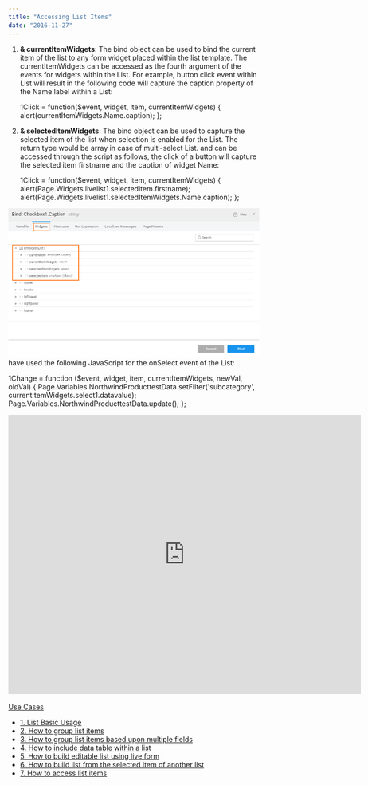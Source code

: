 ```yaml
---
title: "Accessing List Items"
date: "2016-11-27"
---
```


1. **& currentItemWidgets**: The bind object can be used to bind the current item of the list to any form widget placed within the list template. The currentItemWidgets can be accessed as the fourth argument of the events for widgets within the List. For example, button click event within List will result in the following code will capture the caption property of the Name label within a List:
    
    1Click = function($event, widget, item, currentItemWidgets) {
            alert(currentItemWidgets.Name.caption);
        };
    
2. **& selectedItemWidgets**: The bind object can be used to capture the selected item of the list when selection is enabled for the List. The return type would be array in case of multi-select List. and can be accessed through the script as follows, the click of a button will capture the selected item firstname and the caption of widget Name:
    
    1Click = function($event, widget, item, currentItemWidgets) {
            alert(Page.Widgets.livelist1.selecteditem.firstname);
            alert(Page.Widgets.livelist1.selectedItemWidgets.Name.caption);
        };
    

[![](../assets/list_bind.png)](../assets/list_bind.png) have used the following JavaScript for the onSelect event of the List:

1Change = function ($event, widget, item, currentItemWidgets, newVal, oldVal) {
    Page.Variables.NorthwindProducttestData.setFilter('subcategory', currentItemWidgets.select1.datavalue);
    Page.Variables.NorthwindProducttestData.update();
};

<iframe width="708" height="560" src="https://docs.google.com/presentation/d/e/2PACX-1vSaqO-P670e2Y7PA9bKWPnjAcHbVjcAgMuzSF-h0pdOpEnqLARo_LhX_wgiFkOG76Dd_W8_00NxMp-4/embed?start=false&amp;loop=false&amp;delayms=3000" frameborder="0" allowfullscreen="allowfullscreen" mozallowfullscreen="mozallowfullscreen" webkitallowfullscreen="webkitallowfullscreen"></iframe>

[Use Cases](/learn/app-development/widgets/datalive/list/list-use-cases/)

- [1\. List Basic Usage](/learn/app-development/widgets/datalive/list/list-basic-usage/)
- [2\. How to group list items](/learn/how-tos/list-grouped/)
- [3\. How to group list items based upon multiple fields](/learn/how-tos/list-multi-grouped/)
- [4\. How to include data table within a list](/learn/how-tos/list-data-table/)
- [5\. How to build editable list using live form](/learn/how-tos/building-editable-list/)
- [6\. How to build list from the selected item of another list](/learn/how-tos/building-cascading-lists/)
- [7\. How to access list items](/learn/how-tos/list-item-access/)

